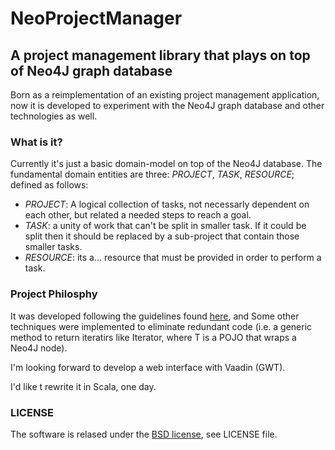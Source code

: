 # NeoProjectManager
## A project management library that plays on top of Neo4J graph database

Born as a reimplementation of an existing project management application, now it is developed to experiment with the Neo4J graph database and other technologies as well.

### What is it?
Currently it's just a basic domain-model on top of the Neo4J database. The fundamental domain entities are three: _PROJECT_, _TASK_, _RESOURCE_; defined as follows:

- _PROJECT_: A logical collection of tasks, not necessarly dependent on each other, but related a needed steps to reach a goal.
- _TASK_: a unity of work that can't be split in smaller task. If it could be split then it should be replaced by a sub-project that contain those smaller tasks.
- _RESOURCE_: its a... resource that must be provided in order to perform a task.

### Project Philosphy
It was developed following the guidelines found [here](http://wiki.neo4j.org/content/Design_Guide),  and Some other techniques were implemented to eliminate redundant code (i.e. a generic method to return iteratirs like Iterator<T>, where T is a POJO that wraps a Neo4J node).

I'm looking forward to develop a web interface with Vaadin (GWT).

I'd like t rewrite it in Scala, one day.

### LICENSE
The software is relased under the [BSD license](http://www.opensource.org/licenses/bsd-license.php), see LICENSE file.
